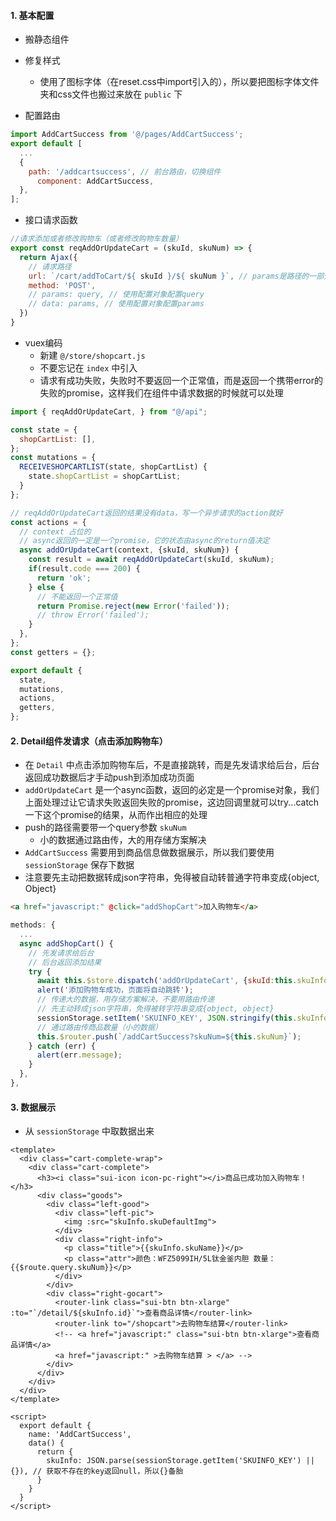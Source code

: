 #### 1. 基本配置

- 搬静态组件
- 修复样式
  - 使用了图标字体（在reset.css中import引入的），所以要把图标字体文件夹和css文件也搬过来放在 `public` 下

- 配置路由

```js
import AddCartSuccess from '@/pages/AddCartSuccess';
export default [
  ...
  {
    path: '/addcartsuccess', // 前台路由，切换组件
      component: AddCartSuccess,
  },
];
```

- 接口请求函数

```js
//请求添加或者修改购物车（或者修改购物车数量）
export const reqAddOrUpdateCart = (skuId, skuNum) => {
  return Ajax({
    // 请求路径
    url: `/cart/addToCart/${ skuId }/${ skuNum }`, // params是路径的一部分，query不是
    method: 'POST',
    // params: query, // 使用配置对象配置query
    // data: params, // 使用配置对象配置params
  })
}
```

- vuex编码
  - 新建 `@/store/shopcart.js`
  - 不要忘记在 `index` 中引入
  - 请求有成功失败，失败时不要返回一个正常值，而是返回一个携带error的失败的promise，这样我们在组件中请求数据的时候就可以处理

```js
import { reqAddOrUpdateCart, } from "@/api";

const state = {
  shopCartList: [],
};
const mutations = {
  RECEIVESHOPCARTLIST(state, shopCartList) {
    state.shopCartList = shopCartList;
  }
};

// reqAddOrUpdateCart返回的结果没有data，写一个异步请求的action就好
const actions = {
  // context 占位的
  // async返回的一定是一个promise，它的状态由async的return值决定
  async addOrUpdateCart(context, {skuId, skuNum}) {
    const result = await reqAddOrUpdateCart(skuId, skuNum);
    if(result.code === 200) {
      return 'ok';
    } else {
      // 不能返回一个正常值
      return Promise.reject(new Error('failed'));
      // throw Error('failed');
    }
  },
};
const getters = {};

export default {
  state,
  mutations,
  actions,
  getters,
};
```

#### 2. Detail组件发请求（点击添加购物车）

- 在 `Detail`  中点击添加购物车后，不是直接跳转，而是先发请求给后台，后台返回成功数据后才手动push到添加成功页面
- `addOrUpdateCart` 是一个async函数，返回的必定是一个promise对象，我们上面处理过让它请求失败返回失败的promise，这边回调里就可以try...catch一下这个promise的结果，从而作出相应的处理
- push的路径需要带一个query参数 `skuNum`
  - 小的数据通过路由传，大的用存储方案解决
-  `AddCartSuccess` 需要用到商品信息做数据展示，所以我们要使用 `sessionStorage` 保存下数据
  - 注意要先主动把数据转成json字符串，免得被自动转普通字符串变成{object, Object}

```html
<a href="javascript:" @click="addShopCart">加入购物车</a>
```

```js
methods: {
  ...
  async addShopCart() {
    // 先发请求给后台
    // 后台返回添加结果
    try {
      await this.$store.dispatch('addOrUpdateCart', {skuId:this.skuInfo.id, skuNum:this.skuNum}); 
      alert('添加购物车成功，页面将自动跳转');
      // 传递大的数据，用存储方案解决，不要用路由传递
      // 先主动转成json字符串，免得被转字符串变成{object, object}
      sessionStorage.setItem('SKUINFO_KEY', JSON.stringify(this.skuInfo));
      // 通过路由传商品数量（小的数据）
      this.$router.push(`/addCartSuccess?skuNum=${this.skuNum}`);
    } catch (err) {
      alert(err.message);
    }
  },
},
```

#### 3. 数据展示

- 从 `sessionStorage` 中取数据出来

```vue
<template>
  <div class="cart-complete-wrap">
    <div class="cart-complete">
      <h3><i class="sui-icon icon-pc-right"></i>商品已成功加入购物车！</h3>
      <div class="goods">
        <div class="left-good">
          <div class="left-pic">
            <img :src="skuInfo.skuDefaultImg">
          </div>
          <div class="right-info">
            <p class="title">{{skuInfo.skuName}}</p>
            <p class="attr">颜色：WFZ5099IH/5L钛金釜内胆 数量：{{$route.query.skuNum}}</p>
          </div>
        </div>
        <div class="right-gocart">
          <router-link class="sui-btn btn-xlarge" :to="`/detail/${skuInfo.id}`">查看商品详情</router-link>
          <router-link to="/shopcart">去购物车结算</router-link>
          <!-- <a href="javascript:" class="sui-btn btn-xlarge">查看商品详情</a>
          <a href="javascript:" >去购物车结算 > </a> -->
        </div>
      </div>
    </div>
  </div>
</template>
```

```vue
<script>
  export default {
    name: 'AddCartSuccess',
    data() {
      return {
        skuInfo: JSON.parse(sessionStorage.getItem('SKUINFO_KEY') || {}), // 获取不存在的key返回null，所以{}备胎
      }
    }
  }
</script>
```

